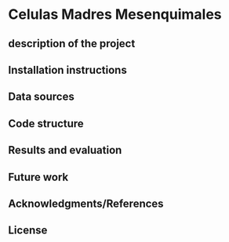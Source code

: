 # Celulas Madres Mesenquimales

## description of the project

## Installation instructions

## Data sources

## Code structure

## Results and evaluation

## Future work

## Acknowledgments/References

## License

